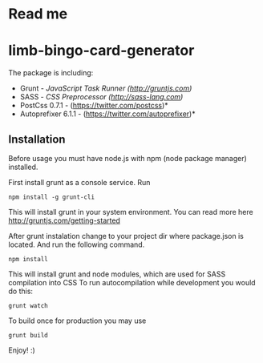Read me
==============

limb-bingo-card-generator
==============

The package is including:
- Grunt - *JavaScript Task Runner (http://gruntjs.com)*
- SASS - *CSS Preprocessor (http://sass-lang.com)*
- PostCss 0.7.1 - (https://twitter.com/postcss)*
- Autoprefixer 6.1.1 - (https://twitter.com/autoprefixer)*

Installation
--------------

Before usage you must have node.js with npm (node package manager) installed.

First install grunt as a console service. Run

	npm install -g grunt-cli

This will install grunt in your system environment.
You can read more here http://gruntjs.com/getting-started

After grunt instalation change to your project dir where package.json is located. And run the following command.

    npm install

This will install grunt and node modules, which are used for SASS compilation into CSS 
To run autocompilation while development you would do this:

	grunt watch

To build once for production you may use

	grunt build

Enjoy! :)